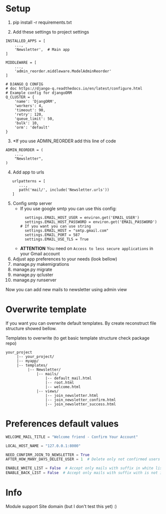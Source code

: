 # Setup
1. pip install -r requirements.txt 

2. Add these settings to project settings
``` Py
INSTALLED_APPS = [
    ...,
    'Newsletter',  # Main app
]

MIDDLEWARE = [
    ...,
    'admin_reorder.middleware.ModelAdminReorder'
]

# DJANGO_Q CONFIG
# doc https://django-q.readthedocs.io/en/latest/configure.html
# Example config for djangoORM
Q_CLUSTER = {
    'name': 'DjangORM',
    'workers': 4,
    'timeout': 90,
    'retry': 120,
    'queue_limit': 50,
    'bulk': 10,
    'orm': 'default'
}
```
3. *If you use ADMIN_REORDER add this line of code
``` Py
ADMIN_REORDER = (
    ...,
    "Newsletter",
) 
```
4. Add app to urls
``` Py
   urlpatterns = [
      ...,
      path('mail/', include('Newsletter.urls'))
   ]
```
5. Config smtp server
   - If you use google smtp you can use this config:
     ``` Py
       settings.EMAIL_HOST_USER = environ.get('EMAIL_USER')
       settings.EMAIL_HOST_PASSWORD = environ.get('EMAIL_PASSWORD')  # If you want you can use string
       settings.EMAIL_HOST = "smtp.gmail.com"
       settings.EMAIL_PORT = 587
       settings.EMAIL_USE_TLS = True
     ```
   - **ATTENTION** You need on ```Access to less secure applications``` in your Gmail account
6. Adjust app preferences to your needs (look bellow)
5. manage.py makemigrations
6. manage.py migrate
7. manage.py qcluster 
8. manage.py runserver

Now you can add new mails to newsletter using admin view

# Overwrite template
If you want you can overwrite default templates. By create reconstruct file structure
showed bellow.

Templates to overwrite (to get basic template structure check package repo)
```
your_project
     |-- your_project/
     |-- myapp/
     |-- templates/
          |-- Newsletter/
              |-- mails/
                  |-- default_mail.html
                  |-- root.html
                  |-- welcome.html
              |-- views/
                  |-- join_newsletter.html
                  |-- join_newsletter_confirm.html
                  |-- join_newsletter_success.html
```

# Preferences default values
``` py
WELCOME_MAIL_TITLE = "Welcome friend - Confirm Your Account"

LOCAL_HOST_NAME = "127.0.0.1:8000"   

NEED_CONFIRM_JOIN_TO_NEWSLETTER = True
AFTER_HOW_MANY_DAYS_DELETE_USER = 1  # Delete only not confirmed users

ENABLE_WHITE_LIST = False  # Accept only mails with suffix in white list table 
ENABLE_BACK_LIST = False  # Accept only mails with suffix with is not in black list table 
```

# Info
Module support Site domain (but I don't test this yet) :)